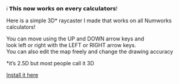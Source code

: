 ℹ️ 𝗧𝗵𝗶𝘀 𝗻𝗼𝘄 𝘄𝗼𝗿𝗸𝘀 𝗼𝗻 𝗲𝘃𝗲𝗿𝘆 𝗰𝗮𝗹𝗰𝘂𝗹𝗮𝘁𝗼𝗿𝘀!

Here is a simple 3D* raycaster I made that works on all Numworks calculators!

You can move using the UP and DOWN arrow keys and <br>look left or right with the LEFT or RIGHT arrow keys.<br>
You can also edit the map freely and change the drawing accuracy

*it’s 2.5D but most people call it 3D 

[Install it here](https://my.numworks.com/python/nitaki/insider_3d/edit)
